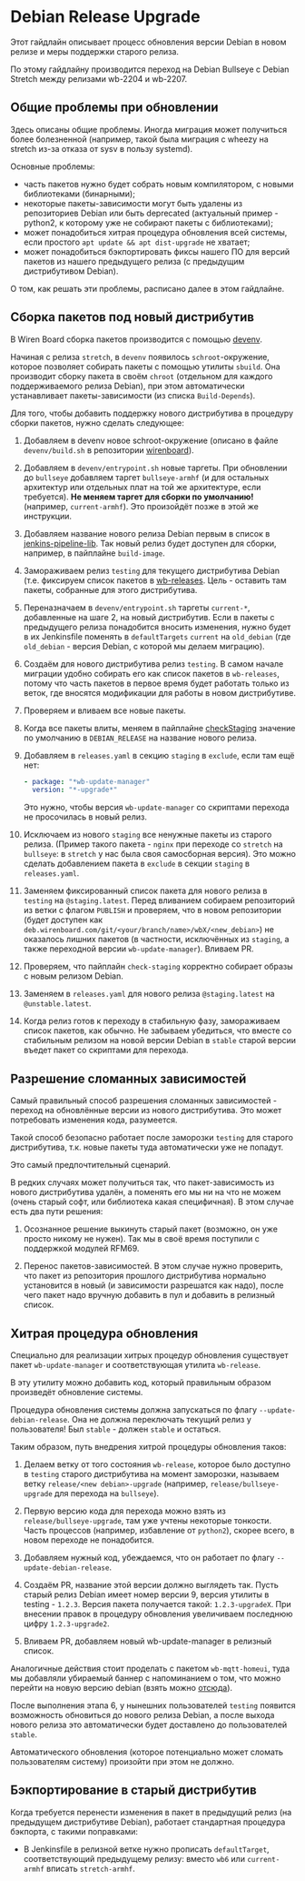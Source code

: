 Debian Release Upgrade
======================

Этот гайдлайн описывает процесс обновления версии Debian в новом релизе и меры
поддержки старого релиза.

По этому гайдлайну производится переход на Debian Bullseye с Debian Stretch
между релизами wb-2204 и wb-2207.


Общие проблемы при обновлении
-----------------------------

Здесь описаны общие проблемы. Иногда миграция может получиться более
болезненной (например, такой была миграция с wheezy на stretch из-за отказа от
sysv в пользу systemd).

Основные проблемы:

  * часть пакетов нужно будет собрать новым компилятором, с новыми библиотеками
    (бинарными);
  * некоторые пакеты-зависимости могут быть удалены из репозиториев Debian или
    быть deprecated (актуальный пример - python2, к которому уже не собирают
    пакеты с библиотеками);
  * может понадобиться хитрая процедура обновления всей системы, если простого
    `apt update && apt dist-upgrade` не хватает;
  * может понадобиться бэкпортировать фиксы нашего ПО для версий пакетов из
    нашего предыдущего релиза (с предыдущим дистрибутивом Debian).

О том, как решать эти проблемы, расписано далее в этом гайдлайне.


Сборка пакетов под новый дистрибутив
------------------------------------

В Wiren Board сборка пакетов производится с помощью
[devenv](https://github.com/wirenboard/wirenboard).

Начиная с релиза `stretch`, в `devenv` появилось `schroot`-окружение, которое
позволяет собирать пакеты с помощью утилиты `sbuild`. Она производит сборку
пакета в своём `chroot` (отдельном для каждого поддерживаемого релиза Debian),
при этом автоматически устанавливает пакеты-зависимости (из списка
`Build-Depends`).

Для того, чтобы добавить поддержку нового дистрибутива в процедуру сборки
пакетов, нужно сделать следующее:

 1. Добавляем в devenv новое schroot-окружение (описано в файле `devenv/build.sh`
   в репозитории [wirenboard](https://github.com/wirenboard/wirenboard/)).

 2. Добавляем в `devenv/entrypoint.sh` новые таргеты. При обновлении до
    `bullseye` добавляем таргет `bullseye-armhf` (и для остальных архитектур
    или отдельных плат на той же архитектуре, если требуется). **Не меняем
    таргет для сборки по умолчанию!** (например, `current-armhf`). Это
    произойдёт позже в этой же инструкции.

 3. Добавляем название нового релиза Debian первым в список в
    [jenkins-pipeline-lib](https://github.com/wirenboard/jenkins-pipeline-lib/blob/master/vars/wb.groovy).
    Так новый релиз будет доступен для сборки, например, в пайплайне `build-image`.

 3. Замораживаем релиз `testing` для текущего дистрибутива Debian (т.е. фиксируем
    список пакетов в [wb-releases](https://github.com/wirenboard/wb-releases). Цель -
    оставить там пакеты, собранные для этого дистрибутива.

 4. Переназначаем в `devenv/entrypoint.sh` таргеты `current-*`, добавленные на шаге 2,
    на новый дистрибутив. Если в пакеты с предыдущего релиза понадобится вносить изменения,
    нужно будет в их Jenkinsfile поменять в `defaultTargets` `current` на `old_debian`
    (где `old_debian` - версия Debian, с которой мы делаем миграцию).

 5. Создаём для нового дистрибутива релиз `testing`. В самом начале миграции
    удобно собирать его как список пакетов в `wb-releases`, потому что часть пакетов
    в первое время будет работать только из веток, где вносятся модификации для
    работы в новом дистрибутиве.

 6. Проверяем и вливаем все новые пакеты.

 7. Когда все пакеты влиты, меняем в пайплайне
    [checkStaging](https://github.com/wirenboard/wirenboard/blob/master/ci/pipelines/checkStaging.groovy)
    значение по умолчанию в `DEBIAN_RELEASE` на название нового релиза.

 8. Добавляем в `releases.yaml` в секцию `staging` в `exclude`, если там ещё нет:

    ```yaml
    - package: "*wb-update-manager"
      version: "*-upgrade*"
    ```

    Это нужно, чтобы версия `wb-update-manager` со скриптами перехода не просочилась
    в новый релиз.

 9. Исключаем из нового `staging` все ненужные пакеты из старого релиза. (Пример такого пакета -
    `nginx` при переходе со `stretch` на `bullseye`: в `stretch` у нас была своя самосборная
    версия). Это можно сделать добавлением пакета в `exclude` в секции `staging` в `releases.yaml`.

 10. Заменяем фиксированный список пакета для нового релиза в `testing` на `@staging.latest`.
     Перед вливанием собираем репозиторий из ветки с флагом `PUBLISH` и проверяем, что в новом
     репозитории (будет доступен как `deb.wirenboard.com/git/<your/branch/name>/wbX/<new_debian>`)
     не оказалось лишних пакетов (в частности, исключённых из `staging`,
     а также переходной версии `wb-update-manager`). Вливаем PR.

 11. Проверяем, что пайплайн `check-staging` корректно собирает образы с новым релизом Debian.

 12. Заменяем в `releases.yaml` для нового релиза `@staging.latest` на `@unstable.latest`.

 13. Когда релиз готов к переходу в стабильную фазу, замораживаем список пакетов, как обычно.
     Не забываем убедиться, что вместе со стабильным релизом на новой версии Debian в `stable`
     старой версии въедет пакет со скриптами для перехода.


Разрешение сломанных зависимостей
---------------------------------

Самый правильный способ разрешения сломанных зависимостей - переход на
обновлённые версии из нового дистрибутива. Это может потребовать изменения
кода, разумеется.

Такой способ безопасно работает после заморозки `testing` для старого
дистрибутива, т.к. новые пакеты туда автоматически уже не попадут.

Это самый предпочтительный сценарий.

В редких случаях может получиться так, что пакет-зависимость из нового
дистрибутива удалён, а поменять его мы ни на что не можем (очень старый софт,
или библиотека какая специфичная). В этом случае есть два пути решения:

 1. Осознанное решение выкинуть старый пакет (возможно, он уже просто никому не
    нужен). Так мы в своё время поступили с поддержкой модулей RFM69.

 2. Перенос пакетов-зависимостей. В этом случае нужно проверить, что пакет из
    репозитория прошлого дистрибутива нормально установится в новый (и
    зависимости разрешатся как надо), после чего пакет надо вручную добавить в
    пул и добавить в релизный список.


Хитрая процедура обновления
---------------------------

Специально для реализации хитрых процедур обновления существует пакет
`wb-update-manager` и соответствующая утилита `wb-release`.

В эту утилиту можно добавить код, который правильным образом произведёт
обновление системы.

Процедура обновления системы должна запускаться по флагу `--update-debian-release`.
Она не должна переключать текущий релиз у пользователя! Был `stable` - должен `stable`
и остаться.

Таким образом, путь внедрения хитрой процедуры обновления таков:

 1. Делаем ветку от того состояния `wb-release`, которое было доступно в
    `testing` старого дистрибутива на момент заморозки, называем ветку
    `release/<new debian>-upgrade` (например, `release/bullseye-upgrade` для
    перехода на `bullseye`).

 2. Первую версию кода для перехода можно взять из `release/bullseye-upgrade`,
    там уже учтены некоторые тонкости. Часть процессов (например, избавление
    от `python2`), скорее всего, в новом переходе не понадобится.

 2. Добавляем нужный код, убеждаемся, что он работает по флагу `--update-debian-release`.

 3. Создаём PR, название этой версии должно выглядеть так. Пусть старый релиз
    Debian имеет номер версии 9, версия утилиты в testing - `1.2.3`.
    Версия пакета получается такой: `1.2.3-upgradeX`. При внесении правок
    в процедуру обновления увеличиваем последнюю цифру `1.2.3-upgrade2`.

 6. Вливаем PR, добавляем новый wb-update-manager в релизный список.

Аналогичные действия стоит проделать с пакетом `wb-mqtt-homeui`, туда мы
добавляли убираемый баннер с напоминанием о том, что можно перейти на новую
версию debian
(взять можно [отсюда](https://github.com/wirenboard/homeui/tree/release/bullseye-upgrade)).

После выполнения этапа 6, у нынешних пользователей `testing` появится
возможность обновиться до нового релиза Debian, а после выхода нового релиза
это автоматически будет доставлено до пользователей `stable`.

Автоматического обновления (которое потенциально может сломать пользователям
систему) произойти при этом не должно.


Бэкпортирование в старый дистрибутив
------------------------------------

Когда требуется перенести изменения в пакет в предыдущий релиз (на предыдущем
дистрибутиве Debian), работает стандартная процедура бэкпорта, с такими
поправками:

 - В Jenkinsfile в релизной ветке нужно прописать `defaultTarget`,
   соответствующий предыдущему релизу: вместо `wb6` или `current-armhf` вписать
   `stretch-armhf`.
